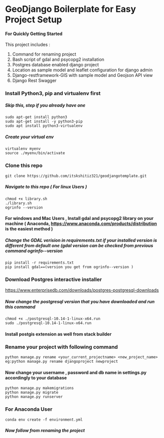 # GeoDjango Boilerplate for Easy Project Setup
#### For Quickly Getting Started
This project includes :
1) Command for renaming project
2) Bash script of gdal and psycopg2 installation 
3) Postgres database enabled django project
4) Location as sample model and leaflet configuration for django admin
5) Django-restframework-GIS with sample model and Geojson API view
6) Django Rest Swagger

### Install Python3, pip and virtualenv first
##### Skip this, step if you already have one

    sudo apt-get install python3
    sudo apt-get install -y python3-pip
    sudo apt install python3-virtualenv
##### Create your virtual env
    virtualenv myenv
    source ./myenv/bin/activate
### Clone this repo
    git clone https://github.com/itskshitiz321/geodjangotemplate.git
##### Navigate to this repo ( For linux Users )
    chmod +x library.sh
    ./library.sh
    ogrinfo --version
#### For windows and Mac Users , Install gdal and psycopg2 library on your machine ( Anaconda, https://www.anaconda.com/products/distribution is the easiest method ) 
##### Change the GDAL verision in requirements.txt if your installed version is different from default one (gdal version can be checked from previous command ogrinfo--version
    pip install -r requirements.txt
    pip install gdal==(version you get from ogrinfo--version ) 

### Download Postgres interactive installer



https://www.enterprisedb.com/downloads/postgres-postgresql-downloads



##### Now change the postgresql version that you have downloaded and run this command

    chmod +x ./postgresql-10.14-1-linux-x64.run
    sudo ./postgresql-10.14-1-linux-x64.run

#### Install postgis extension as well from stack builder

### Rename your project with following command
    python manage.py rename <your_current_projectname> <new_project_name> 
    eg:python manage.py rename djangoproject newproject

#### Now change your username , password and db name in settings.py accordingly to your database
    python manage.py makemigrations
    python manage.py migrate
    python manage.py runserver
### For Anaconda User
    conda env create -f environment.yml
##### Now follow from renaming the project

